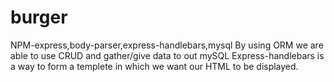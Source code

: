 # burger
NPM-express,body-parser,express-handlebars,mysql
By using ORM we are able to use CRUD and gather/give data to out mySQL 
Express-handlebars is a way to form a templete in which we want our HTML to be displayed. 
